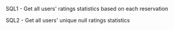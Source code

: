 SQL1 - Get all users' ratings statistics based on each reservation 

SQL2 - Get all users' unique null ratings statistics
